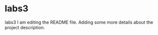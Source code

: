 # labs3
labs3
I am editing the README file. Adding some more details about the project description.
